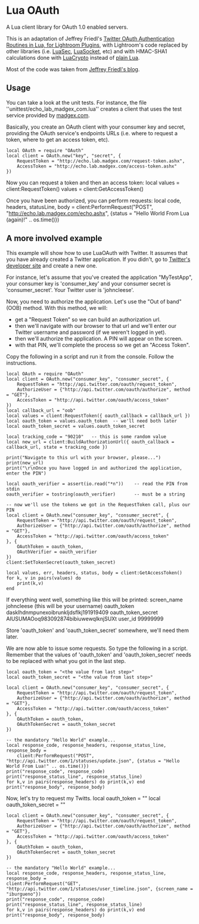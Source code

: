 # Lua OAuth #

A Lua client library for OAuth 1.0 enabled servers.

This is an adaptation of Jeffrey Friedl's [Twitter OAuth Authentication Routines in Lua, for Lightroom Plugins][1], 
with Lightroom's code replaced by other libraries (i.e. [LuaSec][2], [LuaSocket][3], etc) and with HMAC-SHA1 calculations 
done with [LuaCrypto][4] instead of [plain Lua][6].

Most of the code was taken from [Jeffrey Friedl's blog][1].

## Usage #

You can take a look at the unit tests. For instance, the file ''unittest/echo_lab_madgex_com.lua'' creates a client that 
uses the test service provided by [madgex.com][5].

Basically, you create an OAuth client with your consumer key and secret, providing the OAuth service's endpoints URLs (i.e. 
where to request a token, where to get an access token, etc).

    local OAuth = require "OAuth"
    local client = OAuth.new("key", "secret", {
    	RequestToken = "http://echo.lab.madgex.com/request-token.ashx", 
    	AccessToken = "http://echo.lab.madgex.com/access-token.ashx"
    })

Now you can request a token and then an access token:
    local values = client:RequestToken()
    values = client:GetAccessToken()

Once you have been authorized, you can perform requests:
    local code, headers, statusLine, body = client:PerformRequest("POST", "http://echo.lab.madgex.com/echo.ashx", {status = "Hello World From Lua (again)!" .. os.time()})

## A more involved example #
This example will show how to use LuaOAuth with Twitter. It assumes that you have already created a Twitter application. 
If you didn't, go to [Twitter's developer site][7] and create a new one.

For instance, let's assume that you've created the application "MyTestApp", your consumer key is 'consumer_key' and your 
consumer secret is 'consumer_secret'. Your Twitter user is 'johncleese'.

Now, you need to authorize the application. Let's use the "Out of band" (OOB) method. With this method, we will:

- get a "Request Token" so we can build an authorization url. 
- then we'll navigate with our browser to that url and we'll enter our Twitter username and password (if we weren't logged in yet).
- then we'll authorize the application. A PIN will appear on the screen.
- with that PIN, we'll complete the process so we get an "Access Token".

Copy the following in a script and run it from the console. Follow the instructions.

    local OAuth = require "OAuth"
    local client = OAuth.new("consumer_key", "consumer_secret", {
    	RequestToken = "http://api.twitter.com/oauth/request_token", 
    	AuthorizeUser = {"http://api.twitter.com/oauth/authorize", method = "GET"},
    	AccessToken = "http://api.twitter.com/oauth/access_token"
    }) 
    local callback_url = "oob"
    local values = client:RequestToken({ oauth_callback = callback_url })
    local oauth_token = values.oauth_token	-- we'll need both later
    local oauth_token_secret = values.oauth_token_secret
    
    local tracking_code = "90210"	-- this is some random value
    local new_url = client:BuildAuthorizationUrl({ oauth_callback = callback_url, state = tracking_code })
    
    print("Navigate to this url with your browser, please...")
    print(new_url)
    print("\r\nOnce you have logged in and authorized the application, enter the PIN")
    
    local oauth_verifier = assert(io.read("*n"))	-- read the PIN from stdin
    oauth_verifier = tostring(oauth_verifier)		-- must be a string
    
    -- now we'll use the tokens we got in the RequestToken call, plus our PIN
    local client = OAuth.new("consumer_key", "consumer_secret", {
    	RequestToken = "http://api.twitter.com/oauth/request_token", 
    	AuthorizeUser = {"http://api.twitter.com/oauth/authorize", method = "GET"},
    	AccessToken = "http://api.twitter.com/oauth/access_token"
    }, {
    	OAuthToken = oauth_token,
    	OAuthVerifier = oauth_verifier
    })
    client:SetTokenSecret(oauth_token_secret)
    
    local values, err, headers, status, body = client:GetAccessToken()
    for k, v in pairs(values) do
    	print(k,v)
    end

If everything went well, something like this will be printed:
    screen_name     johncleese (this will be your username)
    oauth_token     dasklhdnmpunexoibrunkljdsflkj191919409
    oauth_token_secret      AIUSUMAOoq983092874bibiuwewqlknjSUXt
    user_id 99999999

Store 'oauth_token' and 'oauth_token_secret' somewhere, we'll need them later.

We are now able to issue some requests. So type the following in a script. Remember that the values of 'oauth_token' and 
'oauth_token_secret' needs to be replaced with what you got in the last step.

    local oauth_token = "<the value from last step>"
    local oauth_token_secret = "<the value from last step>"
    
    local client = OAuth.new("consumer_key", "consumer_secret", {
    	RequestToken = "http://api.twitter.com/oauth/request_token", 
    	AuthorizeUser = {"http://api.twitter.com/oauth/authorize", method = "GET"},
    	AccessToken = "http://api.twitter.com/oauth/access_token"
    }, {
    	OAuthToken = oauth_token,
    	OAuthTokenSecret = oauth_token_secret
    })
    
    -- the mandatory "Hello World" example...
    local response_code, response_headers, response_status_line, response_body = 
    	client:PerformRequest("POST", "http://api.twitter.com/1/statuses/update.json", {status = "Hello World From Lua!" .. os.time()})
    print("response_code", response_code)
    print("response_status_line", response_status_line)
    for k,v in pairs(response_headers) do print(k,v) end
    print("response_body", response_body)

Now, let's try to request my Twitts.
    local oauth_token = "<the value from last step>"
    local oauth_token_secret = "<the value from last step>"
    
    local client = OAuth.new("consumer_key", "consumer_secret", {
    	RequestToken = "http://api.twitter.com/oauth/request_token", 
    	AuthorizeUser = {"http://api.twitter.com/oauth/authorize", method = "GET"},
    	AccessToken = "http://api.twitter.com/oauth/access_token"
    }, {
    	OAuthToken = oauth_token,
    	OAuthTokenSecret = oauth_token_secret
    })
    
    -- the mandatory "Hello World" example...
    local response_code, response_headers, response_status_line, response_body = 
    client:PerformRequest("GET", "http://api.twitter.com/1/statuses/user_timeline.json", {screen_name = "iburgueno"})
    print("response_code", response_code)
    print("response_status_line", response_status_line)
    for k,v in pairs(response_headers) do print(k,v) end
    print("response_body", response_body)


[1]: http://regex.info/blog/lua/twitter
[2]: http://www.inf.puc-rio.br/~brunoos/luasec/
[3]: http://w3.impa.br/~diego/software/luasocket/
[4]: http://luacrypto.luaforge.net/
[5]: http://echo.lab.madgex.com/
[6]: http://regex.info/blog/lua/sha1
[7]: http://dev.twitter.com/apps